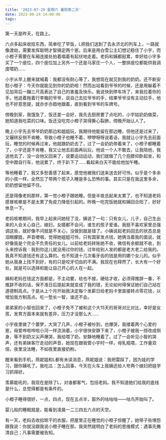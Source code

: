```yaml
---
title: '2023-07-29 星期六 暑假第二天'
date: 2023-08-24 14:00:06
tags:
---
```


第一天是昨天，在路上。

六点多起床收拾东西，简单吃了早饭，L把我们送到了去永济北的列车上，一路就像渡劫，需要发挥聪明才智搞定两个崽。后来是用白雪公主幻想记稳住了小宇，而小橙子需要在车厢连接处拍着唱着有起伏地走着。老妈和姨都挺累，幸好给小宇多买了一个座位，四个座位加上另外一个还是马家庄一个人，一整排座位都能供我调度喂奶……


小宇从早上醒来就喊着：我都没有耐心等了，我想现在就见到我的奶奶。还不断安慰小橙子：今天你就能见到你的奶奶啦！然而出站看到爷爷的时候，还是用躲着不见加背后一蹦三尺高表达了自己的害羞及快乐。我说快到停车场了，来我拉着你的手。他追着拖着行李箱的爷爷，说自己去拉爷爷的手，结果爷爷没有主动拉手，他也不好意思提，就亦步亦趋地跟着，直到看到爷爷的车牌号。

傍晚到家，我饿急了，饭还差一会好，我先去厨房要了点吃的，小宇姑奶奶做菜，她知道我吃菜的口味。饭还没吃完小橙子哭得撕心裂肺，傍晚开始认人了。

晚上小宇先去爷爷奶奶那边和姐姐玩，我期待他能留在那边睡，但他还是过来了，又辗转反侧不肯睡，导致小橙子也睡不着，咿咿呀呀说着话，我就让小宇先去前面玩，睡觉的时候再过来，他就跟奶奶去了，过了一会奶奶带着来了，小橙子都睡着了，小宇还是不肯睡，我又让他去前面再玩玩，他说一个人不敢去，让我陪他，我送他去了，没一会他又回来了，说要运动运动，我们就做了几个抱膝仰卧起坐，和空中蹬自行车，他说累了，终于趴下了……看起来白天不能给他加午睡。

等他睡着了，我又多愁善感了起来，感觉他被我们送来送去好可怜，似乎是个多余的小孩一样，全然忘了带两个孩子入睡是多么恐怖的事。其实只是在我这里多余，奶奶想留他留不住。

还是得像老妈那样，第一觉小橙子跟她睡。但是半夜总起来太累了，也不知道老妈感冒咳嗽是不是太累了免疫力降低引起的。昨晚一吃完饭她就和姨回合阳了，好好休息一下。

老妈咳嗽期间，我早上起来问她轻了没，姨说了一句：只有女儿，儿子，自己生出来的人会关心自己，媳妇，女婿都不会问，谁生的孩子爱谁。我挺不喜欢家里总强调这些，就好像不问就是不关心，没做到就是错了。小姨说起老妈回去的状态总是泪眼朦胧，声音哽咽，觉得她姐姐可怜，只有国家发点钱，她俩当着我的面说，就好像我是个完全不负责任的女儿。以前给老妈转账她不收，微信有余额就不收，到头来控诉我：我到你这儿就没用过你的钱，过年给别人发的都是老大老二给我的。我真不知道钱还有这么算的。也不知道十几次看牙齿的钱是用的娜个女儿的。似乎她从我身上找不到好，有的只是咬牙切齿的不满。我现在也释然了，长大有一个好处，就是可以选择和能让自己开心的人在一起。

姨和老妈在钱这方面都是，不主动要，给也不接，硬给才收，必须得推辞一番，不推辞不收的话，保不准日后提起来就变成了我的错，无论如何得保证她们自己站在道德制高点。于是从上个月开始我决定每个发薪日给老妈卡里直接转点零花钱，以增加我方制高点。吃一堑长一智，谁还不会。


弟弟家的小智也回来了，小橙子免不了被和这个大15天的哥哥对比对比，幸好是女孩，发育方面本来就有差异，压力才没那么大……

小宇夜里做了个噩梦，大哭了几声，小橙子被吵到，也爆哭，我搂着两个心爱的崽，母爱哗啦哗啦小河一样流淌着，小宇很快安静下来了，小橙子被我一捞改成侧身，等不到奶又尖声爆哭，我给喂了奶，安静地睡着了。过了一会听见小智的哭声，还有弟妹客厅走动的声音，她现在跟我管小宇时一样，母乳瓶喂，工作量双倍，夜里没法睡，不如夜里直接奶粉。


醒来看到手机，燕妮姐和L都有未读消息，燕妮姐说：我把雷踩了，因为娃的学习，跟你姨吼了。我吃瓜：怎么回事，今天在火车上我姨还给人夸两个媳妇把娃学习抓得好。

羡慕能吼的，我现在是除了L，对谁都客气，包括老妈。我不知道她们给我的底线是什么，总觉得都是有条件的。


小橙子睡得很好，一点，四点，现在五点半，窗外的咕咕咕——咕鸟开始叫了。

婴儿般的睡眠就是，能看到凌晨一二三四五六点的天空。


有一天，老妈去收拾晾干的衣服，把屋里正在睡觉的小橙子惊醒了，她带子些埋怨跟我说：你就没跟我说小橙子睡在那。我突然就明白了老妈的思维模式：遇事先撇清自己；凡事需要被告知。



